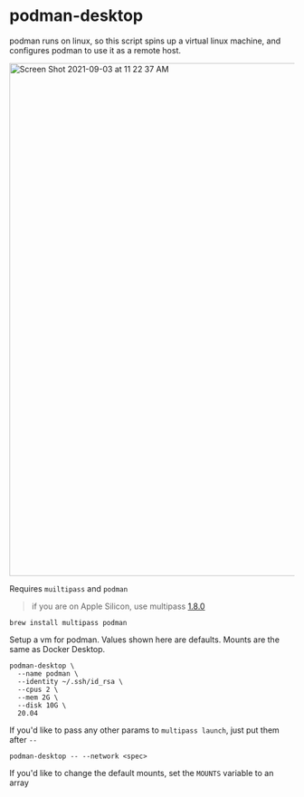 # podman-desktop

podman runs on linux, so this script spins up a virtual linux machine, and configures podman to use it as a remote host.

<img width="907" alt="Screen Shot 2021-09-03 at 11 22 37 AM" src="https://user-images.githubusercontent.com/32407/132029535-20ab9aac-6c8d-440e-9122-660363e7f10a.png">

Requires `muiltipass` and `podman`

> if you are on Apple Silicon, use multipass [1.8.0](https://multipass-ci.s3.amazonaws.com/pr403/multipass-1.8.0-dev.403.pr403%2Bg843f3ca3.mac%2Barm64-Darwin.pkg)

    brew install multipass podman

Setup a vm for podman. Values shown here are defaults. Mounts are the same as Docker Desktop.

    podman-desktop \
      --name podman \
      --identity ~/.ssh/id_rsa \
      --cpus 2 \
      --mem 2G \
      --disk 10G \
      20.04

If you'd like to pass any other params to `multipass launch`, just put them after `--`

    podman-desktop -- --network <spec>

If you'd like to change the default mounts, set the `MOUNTS` variable to an array
